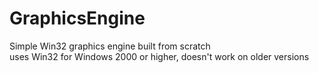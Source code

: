 # GraphicsEngine
Simple Win32 graphics engine built from scratch   
uses Win32 for Windows 2000 or higher, doesn't work on older versions   
